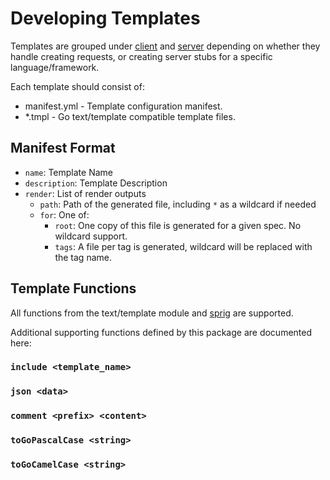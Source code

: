 # Developing Templates

Templates are grouped under [client](./client/) and [server](./server/) depending on whether they handle creating requests, or creating server stubs for a specific language/framework.

Each template should consist of:

- manifest.yml - Template configuration manifest.
- *.tmpl - Go text/template compatible template files.

## Manifest Format

- `name`: Template Name
- `description`: Template Description
- `render`: List of render outputs
  - `path`: Path of the generated file, including `*` as a wildcard if needed
  - `for`: One of:
    - `root`: One copy of this file is generated for a given spec. No wildcard support.
    - `tags`: A file per tag is generated, wildcard will be replaced with the tag name.

## Template Functions

All functions from the text/template module and [sprig](https://masterminds.github.io/sprig/) are supported.

Additional supporting functions defined by this package are documented here:

### `include <template_name>`
### `json <data>`
### `comment <prefix> <content>`
### `toGoPascalCase <string>`
### `toGoCamelCase <string>`